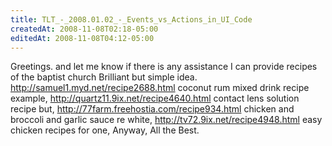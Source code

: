 ```yaml
---
title: TLT_-_2008.01.02_-_Events_vs_Actions_in_UI_Code
createdAt: 2008-11-08T02:18-05:00
editedAt: 2008-11-08T04:12-05:00
---
```


Greetings. and let me know if there is any assistance I can provide recipes of the baptist church Brilliant but simple idea. http://samuel1.myd.net/recipe2688.html coconut rum mixed drink recipe example, http://quartz11.9ix.net/recipe4640.html contact lens solution recipe but, http://77farm.freehostia.com/recipe934.html chicken and broccoli and garlic sauce re white, http://tv72.9ix.net/recipe4948.html easy chicken recipes for one,   Anyway, All the Best. 

